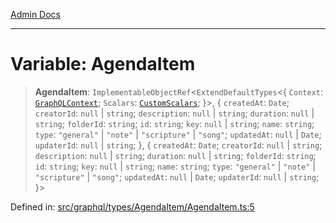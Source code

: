 [Admin Docs](/)

***

# Variable: AgendaItem

> **AgendaItem**: `ImplementableObjectRef`\<`ExtendDefaultTypes`\<\{ `Context`: [`GraphQLContext`](../../../../context/type-aliases/GraphQLContext.md); `Scalars`: [`CustomScalars`](../../../../scalars/type-aliases/CustomScalars.md); \}\>, \{ `createdAt`: `Date`; `creatorId`: `null` \| `string`; `description`: `null` \| `string`; `duration`: `null` \| `string`; `folderId`: `string`; `id`: `string`; `key`: `null` \| `string`; `name`: `string`; `type`: `"general"` \| `"note"` \| `"scripture"` \| `"song"`; `updatedAt`: `null` \| `Date`; `updaterId`: `null` \| `string`; \}, \{ `createdAt`: `Date`; `creatorId`: `null` \| `string`; `description`: `null` \| `string`; `duration`: `null` \| `string`; `folderId`: `string`; `id`: `string`; `key`: `null` \| `string`; `name`: `string`; `type`: `"general"` \| `"note"` \| `"scripture"` \| `"song"`; `updatedAt`: `null` \| `Date`; `updaterId`: `null` \| `string`; \}\>

Defined in: [src/graphql/types/AgendaItem/AgendaItem.ts:5](https://github.com/Sourya07/talawa-api/blob/aac5f782223414da32542752c1be099f0b872196/src/graphql/types/AgendaItem/AgendaItem.ts#L5)
